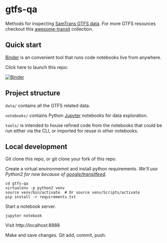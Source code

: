# gtfs-qa

Methods for inspecting [SamTrans GTFS data](http://www.samtrans.com/developer.html). 
For more GTFS resources checkout this [awesome-transit](https://github.com/CUTR-at-USF/awesome-transit) collection.


## Quick start

[Binder](https://mybinder.org) is an convenient tool that runs code notebooks live from anywhere. 

Click here to launch this repo:

[![Binder](https://mybinder.org/badge.svg)](https://mybinder.org/v2/gh/SamTrans/gtfs-qa/master)


## Project structure

`data/` contains all the GTFS related data.

`notebooks/` contains Python [Jupyter](https://jupyter.org/) notebooks for data exploration.

`tools/` is intended to house refined code from the notebooks that could be run 
either via the CLI, or imported for reuse in other notebooks. 


## Local development

Git clone this repo, or git clone your fork of this repo.

Create a virtual environmemnt and install python requirements. 
*We'll use Python2 for now because of [google/transitfeed](https://github.com/google/transitfeed).*
```
cd gtfs-qa
virtualenv -p python2 venv
source venv/bin/activate  # Or source venv/Scripts/activate 
pip install -r requirements.txt
```

Start a notebook server.
```
jupyter notebook
```

Visit http://localhost:8888

Make and save changes. Git add, commit, push. 
